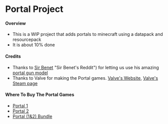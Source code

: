 # Portal Project
#### Overview
- This is a WIP project that adds portals to minecraft using a datapack and resourcepack
- It is about 10% done

#### Credits
- Thanks to [Sir Benet](https://www.reddit.com/user/SirBenet) "Sir Benet's Reddit") for letting us use his amazing [portal gun model](https://www.reddit.com/r/Minecraft/comments/b15dho/vanilla_portal_gun_in_latest_snapshot_with/ "link to the reddit post for his portal gun datapack")
- Thanks to Valve for making the Portal games. [Valve's Website](https://www.valvesoftware.com), [Valve's Steam page](https://store.steampowered.com/publisher/valve)

#### Where To Buy The Portal Games
 - [Portal 1](https://store.steampowered.com/app/400/Portal/)
 - [Portal 2](https://store.steampowered.com/app/620/Portal_2/)
 - [Portal (1&2) Bundle](https://store.steampowered.com/bundle/234/Portal_Bundle/)
